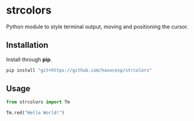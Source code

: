 # strcolors
Python module to style terminal output, moving and positioning the cursor.

## Installation

Install through **pip**.

```sh
pip install "git+https://github.com/havocesp/strcolors"
```

## Usage

```python
from strcolors import Tm

Tm.red("Hello World!")
```

